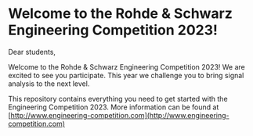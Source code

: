 # Welcome to the Rohde & Schwarz Engineering Competition 2023!

Dear students,

Welcome to the Rohde & Schwarz Engineering Competition 2023! We are excited to see you participate.
This year we challenge you to bring signal analysis to the next level. 

This repository contains everything you need to get started with the Engineering Competition 2023.
More information can be found at [http://www.engineering-competition.com](http://www.engineering-competition.com)

